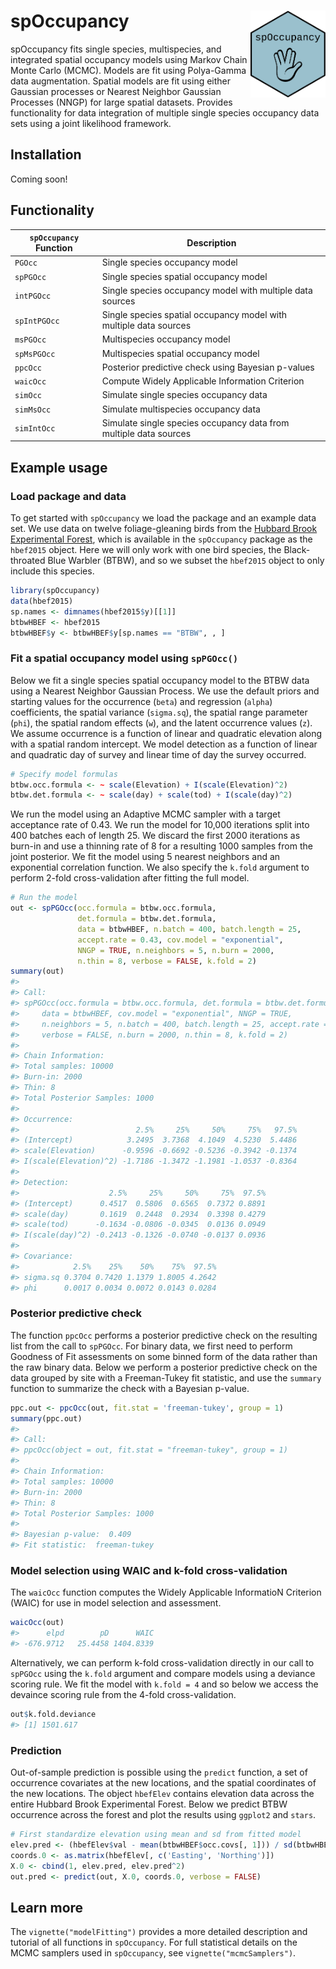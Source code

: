 
<!-- README.md is generated from README.Rmd. Please edit that file -->

# spOccupancy <a href='https://www.jeffdoser.com/files/spoccupancy-web/'><img src="man/figures/logo.png" align="right" height="139"/></a>

spOccupancy fits single species, multispecies, and integrated spatial
occupancy models using Markov Chain Monte Carlo (MCMC). Models are fit
using Polya-Gamma data augmentation. Spatial models are fit using either
Gaussian processes or Nearest Neighbor Gaussian Processes (NNGP) for
large spatial datasets. Provides functionality for data integration of
multiple single species occupancy data sets using a joint likelihood
framework.

## Installation

Coming soon\!

<!--You can install the released version of `spOccupancy` from [CRAN](https://CRAN.R-project.org) with:-->

<!--Alternatively, you can install the development version from GitHub, although note this will only work if you have the proper compilation tools, as the `C/C++` code must be compiled:-->

## Functionality

| `spOccupancy` Function | Description                                                        |
| ---------------------- | ------------------------------------------------------------------ |
| `PGOcc`                | Single species occupancy model                                     |
| `spPGOcc`              | Single species spatial occupancy model                             |
| `intPGOcc`             | Single species occupancy model with multiple data sources          |
| `spIntPGOcc`           | Single species spatial occupancy model with multiple data sources  |
| `msPGOcc`              | Multispecies occupancy model                                       |
| `spMsPGOcc`            | Multispecies spatial occupancy model                               |
| `ppcOcc`               | Posterior predictive check using Bayesian p-values                 |
| `waicOcc`              | Compute Widely Applicable Information Criterion                    |
| `simOcc`               | Simulate single species occupancy data                             |
| `simMsOcc`             | Simulate multispecies occupancy data                               |
| `simIntOcc`            | Simulate single species occupancy data from multiple data sources  |

## Example usage

### Load package and data

To get started with `spOccupancy` we load the package and an example
data set. We use data on twelve foliage-gleaning birds from the [Hubbard
Brook Experimental Forest](https://hubbardbrook.org/), which is
available in the `spOccupancy` package as the `hbef2015` object. Here we
will only work with one bird species, the Black-throated Blue Warbler
(BTBW), and so we subset the `hbef2015` object to only include this
species.

``` r
library(spOccupancy)
data(hbef2015)
sp.names <- dimnames(hbef2015$y)[[1]]
btbwHBEF <- hbef2015
btbwHBEF$y <- btbwHBEF$y[sp.names == "BTBW", , ]
```

### Fit a spatial occupancy model using `spPGOcc()`

Below we fit a single species spatial occupancy model to the BTBW data
using a Nearest Neighbor Gaussian Process. We use the default priors and
starting values for the occurrence (`beta`) and regression (`alpha`)
coefficients, the spatial variance (`sigma.sq`), the spatial range
parameter (`phi`), the spatial random effects (`w`), and the latent
occurrence values (`z`). We assume occurrence is a function of linear
and quadratic elevation along with a spatial random intercept. We model
detection as a function of linear and quadratic day of survey and linear
time of day the survey occurred.

``` r
# Specify model formulas
btbw.occ.formula <- ~ scale(Elevation) + I(scale(Elevation)^2)
btbw.det.formula <- ~ scale(day) + scale(tod) + I(scale(day)^2)
```

We run the model using an Adaptive MCMC sampler with a target acceptance
rate of 0.43. We run the model for 10,000 iterations split into 400
batches each of length 25. We discard the first 2000 iterations as
burn-in and use a thinning rate of 8 for a resulting 1000 samples from
the joint posterior. We fit the model using 5 nearest neighbors and an
exponential correlation function. We also specify the `k.fold` argument
to perform 2-fold cross-validation after fitting the full model.

``` r
# Run the model
out <- spPGOcc(occ.formula = btbw.occ.formula,
               det.formula = btbw.det.formula,
               data = btbwHBEF, n.batch = 400, batch.length = 25,
               accept.rate = 0.43, cov.model = "exponential", 
               NNGP = TRUE, n.neighbors = 5, n.burn = 2000, 
               n.thin = 8, verbose = FALSE, k.fold = 2)
summary(out)
#> 
#> Call:
#> spPGOcc(occ.formula = btbw.occ.formula, det.formula = btbw.det.formula, 
#>     data = btbwHBEF, cov.model = "exponential", NNGP = TRUE, 
#>     n.neighbors = 5, n.batch = 400, batch.length = 25, accept.rate = 0.43, 
#>     verbose = FALSE, n.burn = 2000, n.thin = 8, k.fold = 2)
#> 
#> Chain Information:
#> Total samples: 10000
#> Burn-in: 2000
#> Thin: 8
#> Total Posterior Samples: 1000
#> 
#> Occurrence: 
#>                          2.5%     25%     50%     75%   97.5%
#> (Intercept)            3.2495  3.7368  4.1049  4.5230  5.4486
#> scale(Elevation)      -0.9596 -0.6692 -0.5236 -0.3942 -0.1374
#> I(scale(Elevation)^2) -1.7186 -1.3472 -1.1981 -1.0537 -0.8364
#> 
#> Detection: 
#>                    2.5%     25%     50%     75%  97.5%
#> (Intercept)      0.4517  0.5806  0.6565  0.7372 0.8891
#> scale(day)       0.1619  0.2448  0.2934  0.3398 0.4279
#> scale(tod)      -0.1634 -0.0806 -0.0345  0.0136 0.0949
#> I(scale(day)^2) -0.2413 -0.1326 -0.0740 -0.0137 0.0936
#> 
#> Covariance: 
#>            2.5%    25%    50%    75%  97.5%
#> sigma.sq 0.3704 0.7420 1.1379 1.8005 4.2642
#> phi      0.0017 0.0034 0.0072 0.0143 0.0284
```

### Posterior predictive check

The function `ppcOcc` performs a posterior predictive check on the
resulting list from the call to `spPGOcc`. For binary data, we first
need to perform Goodness of Fit assessments on some binned form of the
data rather than the raw binary data. Below we perform a posterior
predictive check on the data grouped by site with a Freeman-Tukey fit
statistic, and use the `summary` function to summarize the check with a
Bayesian p-value.

``` r
ppc.out <- ppcOcc(out, fit.stat = 'freeman-tukey', group = 1)
summary(ppc.out)
#> 
#> Call:
#> ppcOcc(object = out, fit.stat = "freeman-tukey", group = 1)
#> 
#> Chain Information:
#> Total samples: 10000
#> Burn-in: 2000
#> Thin: 8
#> Total Posterior Samples: 1000
#> 
#> Bayesian p-value:  0.409 
#> Fit statistic:  freeman-tukey
```

### Model selection using WAIC and k-fold cross-validation

The `waicOcc` function computes the Widely Applicable InformatioN
Criterion (WAIC) for use in model selection and assessment.

``` r
waicOcc(out)
#>      elpd        pD      WAIC 
#> -676.9712   25.4458 1404.8339
```

Alternatively, we can perform k-fold cross-validation directly in our
call to `spPGOcc` using the `k.fold` argument and compare models using a
deviance scoring rule. We fit the model with `k.fold = 4` and so below
we access the devaince scoring rule from the 4-fold cross-validation.

``` r
out$k.fold.deviance
#> [1] 1501.617
```

### Prediction

Out-of-sample prediction is possible using the `predict` function, a set
of occurrence covariates at the new locations, and the spatial
coordinates of the new locations. The object `hbefElev` contains
elevation data across the entire Hubbard Brook Experimental Forest.
Below we predict BTBW occurrence across the forest and plot the results
using `ggplot2` and `stars`.

``` r
# First standardize elevation using mean and sd from fitted model
elev.pred <- (hbefElev$val - mean(btbwHBEF$occ.covs[, 1])) / sd(btbwHBEF$occ.covs[, 1])
coords.0 <- as.matrix(hbefElev[, c('Easting', 'Northing')])
X.0 <- cbind(1, elev.pred, elev.pred^2)
out.pred <- predict(out, X.0, coords.0, verbose = FALSE)
```

## Learn more

The `vignette("modelFitting")` provides a more detailed description and
tutorial of all functions in `spOccupancy`. For full statistical details
on the MCMC samplers used in `spOccupancy`, see
`vignette("mcmcSamplers")`.

